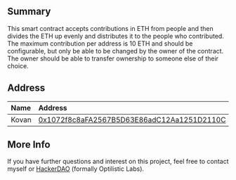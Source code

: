 ## Summary
This smart contract accepts contributions in ETH from people and then divides the ETH up evenly and distributes it to the people who contributed. The maximum contribution per address is 10 ETH and should be configurable, but only be able to be changed by the owner of the contract. The owner should be able to transfer ownership to someone else of their choice.

## Address
| Name       | Address                                                                                                                     |
| :--------- | :-------------------------------------------------------------------------------------------------------------------------- |
| Kovan      | [0x1072f8c8aFA2567B5D63E86adC12Aa1251D2110C](https://kovan.etherscan.io/address/0x1072f8c8aFA2567B5D63E86adC12Aa1251D2110C) |

## More Info
If you have further questions and interest on this project, feel free to contact myself or [HackerDAO](https://www.hackerdao.xyz/) (formally Optilistic Labs).
